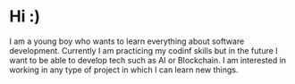 # Hi :)
I am a young boy who wants to learn everything about software development.
Currently I am practicing my codinf skills but in the future I want to be able to develop tech such as AI or Blockchain.
I am interested in working in any type of project in which I can learn new things.
